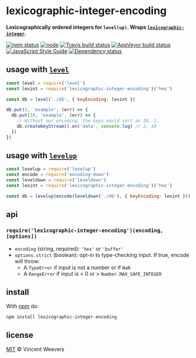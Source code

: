 # lexicographic-integer-encoding

**Lexicographically ordered integers for `level(up)`. Wraps [`lexicographic-integer`].**

[![npm status](http://img.shields.io/npm/v/lexicographic-integer-encoding.svg?style=flat-square)](https://www.npmjs.org/package/lexicographic-integer-encoding)
[![node](https://img.shields.io/node/v/lexicographic-integer-encoding.svg?style=flat-square)](https://www.npmjs.org/package/lexicographic-integer-encoding) [![Travis build status](https://img.shields.io/travis/vweevers/lexicographic-integer-encoding.svg?style=flat-square&label=travis)](http://travis-ci.org/vweevers/lexicographic-integer-encoding) [![AppVeyor build status](https://img.shields.io/appveyor/ci/vweevers/lexicographic-integer-encoding.svg?style=flat-square&label=appveyor)](https://ci.appveyor.com/project/vweevers/lexicographic-integer-encoding) [![JavaScript Style Guide](https://img.shields.io/badge/code_style-standard-brightgreen.svg?style=flat-square)](https://standardjs.com) [![Dependency status](https://img.shields.io/david/vweevers/lexicographic-integer-encoding.svg?style=flat-square)](https://david-dm.org/vweevers/lexicographic-integer-encoding)

## usage with [`level`]

```js
const level = require('level')
const lexint = require('lexicographic-integer-encoding')('hex')

const db = level('./db', { keyEncoding: lexint })

db.put(2, 'example', (err) => {
  db.put(10, 'example', (err) => {
    // Without our encoding, the keys would sort as 10, 2.
    db.createKeyStream().on('data', console.log) // 2, 10
  })
})
```

## usage with [`levelup`]

```js
const levelup = require('levelup')
const encode = require('encoding-down')
const leveldown = require('leveldown')
const lexint = require('lexicographic-integer-encoding')('hex')

const db = levelup(encode(leveldown('./db'), { keyEncoding: lexint }))
```

## api

### `require('lexicographic-integer-encoding')(encoding, [options])`

- `encoding` (string, required): `'hex'` or `'buffer'`
- `options.strict` (boolean): opt-in to type-checking input. If true, encode will throw:
  - A `TypeError` if input is not a number or if `NaN`
  - A `RangeError` if input is < 0 or > `Number.MAX_SAFE_INTEGER`

## install

With [npm](https://npmjs.org) do:

```
npm install lexicographic-integer-encoding
```

## license

[MIT](http://opensource.org/licenses/MIT) © Vincent Weevers

[`lexicographic-integer`]: https://github.com/substack/lexicographic-integer
[`level`]: https://github.com/Level/level
[`levelup`]: https://github.com/Level/levelup
